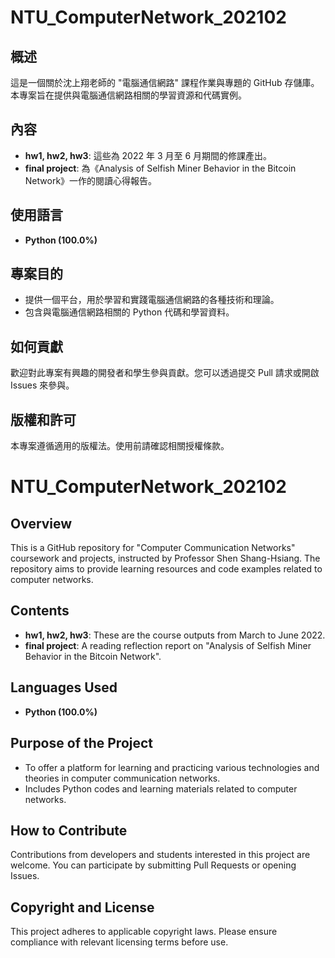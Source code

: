 # NTU_ComputerNetwork_202102

## 概述
這是一個關於沈上翔老師的 "電腦通信網路" 課程作業與專題的 GitHub 存儲庫。本專案旨在提供與電腦通信網路相關的學習資源和代碼實例。

## 內容
- **hw1, hw2, hw3**: 這些為 2022 年 3 月至 6 月期間的修課產出。
- **final project**: 為《Analysis of Selfish Miner Behavior in the Bitcoin Network》一作的閱讀心得報告。

## 使用語言
- **Python (100.0%)**

## 專案目的
- 提供一個平台，用於學習和實踐電腦通信網路的各種技術和理論。
- 包含與電腦通信網路相關的 Python 代碼和學習資料。

## 如何貢獻
歡迎對此專案有興趣的開發者和學生參與貢獻。您可以透過提交 Pull 請求或開啟 Issues 來參與。

## 版權和許可
本專案遵循適用的版權法。使用前請確認相關授權條款。


# NTU_ComputerNetwork_202102

## Overview
This is a GitHub repository for "Computer Communication Networks" coursework and projects, instructed by Professor Shen Shang-Hsiang. The repository aims to provide learning resources and code examples related to computer networks.

## Contents
- **hw1, hw2, hw3**: These are the course outputs from March to June 2022.
- **final project**: A reading reflection report on "Analysis of Selfish Miner Behavior in the Bitcoin Network".

## Languages Used
- **Python (100.0%)**

## Purpose of the Project
- To offer a platform for learning and practicing various technologies and theories in computer communication networks.
- Includes Python codes and learning materials related to computer networks.

## How to Contribute
Contributions from developers and students interested in this project are welcome. You can participate by submitting Pull Requests or opening Issues.

## Copyright and License
This project adheres to applicable copyright laws. Please ensure compliance with relevant licensing terms before use.
